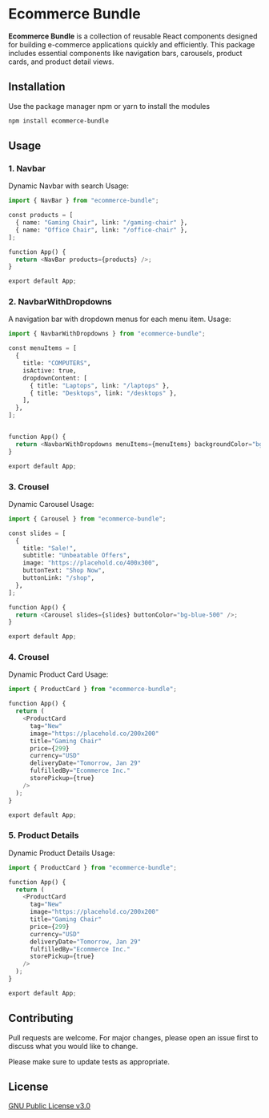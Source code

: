 # Ecommerce Bundle

**Ecommerce Bundle** is a collection of reusable React components designed for building e-commerce applications quickly and efficiently. This package includes essential components like navigation bars, carousels, product cards, and product detail views.


## Installation

Use the package manager npm or yarn to install the modules

```bash
npm install ecommerce-bundle
```


## Usage

### 1. Navbar

Dynamic Navbar with search
Usage:

```python
import { NavBar } from "ecommerce-bundle";

const products = [
  { name: "Gaming Chair", link: "/gaming-chair" },
  { name: "Office Chair", link: "/office-chair" },
];

function App() {
  return <NavBar products={products} />;
}

export default App;
```

### 2. NavbarWithDropdowns

A navigation bar with dropdown menus for each menu item.
Usage:

```python
import { NavbarWithDropdowns } from "ecommerce-bundle";

const menuItems = [
  {
    title: "COMPUTERS",
    isActive: true,
    dropdownContent: [
      { title: "Laptops", link: "/laptops" },
      { title: "Desktops", link: "/desktops" },
    ],
  },
];


function App() {
  return <NavbarWithDropdowns menuItems={menuItems} backgroundColor="bg-yellow-500" />;
}

export default App;
```

### 3. Crousel

Dynamic Carousel
Usage:

```python
import { Carousel } from "ecommerce-bundle";

const slides = [
  {
    title: "Sale!",
    subtitle: "Unbeatable Offers",
    image: "https://placehold.co/400x300",
    buttonText: "Shop Now",
    buttonLink: "/shop",
  },
];

function App() {
  return <Carousel slides={slides} buttonColor="bg-blue-500" />;
}

export default App;
```

### 4. Crousel

Dynamic Product Card
Usage:

```python
import { ProductCard } from "ecommerce-bundle";

function App() {
  return (
    <ProductCard
      tag="New"
      image="https://placehold.co/200x200"
      title="Gaming Chair"
      price={299}
      currency="USD"
      deliveryDate="Tomorrow, Jan 29"
      fulfilledBy="Ecommerce Inc."
      storePickup={true}
    />
  );
}

export default App;
```

### 5. Product Details

Dynamic Product Details
Usage:

```python
import { ProductCard } from "ecommerce-bundle";

function App() {
  return (
    <ProductCard
      tag="New"
      image="https://placehold.co/200x200"
      title="Gaming Chair"
      price={299}
      currency="USD"
      deliveryDate="Tomorrow, Jan 29"
      fulfilledBy="Ecommerce Inc."
      storePickup={true}
    />
  );
}

export default App;
```

## Contributing

Pull requests are welcome. For major changes, please open an issue first
to discuss what you would like to change.

Please make sure to update tests as appropriate.

## License

[GNU Public License v3.0](https://www.gnu.org/licenses/gpl-3.0.en.html)
